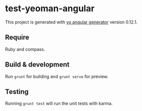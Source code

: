 # test-yeoman-angular

This project is generated with [yo angular generator](https://github.com/yeoman/generator-angular)
version 0.12.1.

## Require

Ruby and compass.

## Build & development

Run `grunt` for building and `grunt serve` for preview.

## Testing

Running `grunt test` will run the unit tests with karma.
